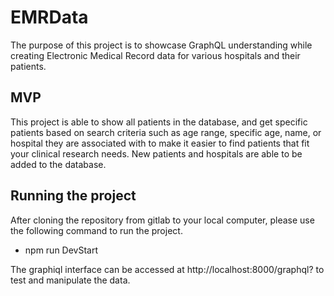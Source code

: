 # EMRData

The purpose of this project is to showcase GraphQL understanding while creating Electronic Medical Record data for various hospitals and their patients.

## MVP

This project is able to show all patients in the database, and get specific patients based on search criteria such as age range, specific age, name, or hospital they are associated with to make it easier to find patients that fit your clinical research needs. New patients and hospitals are able to be added to the database.

## Running the project

After cloning the repository from gitlab to your local computer, please use the following command to run the project. 
* npm run DevStart

The graphiql interface can be accessed at http://localhost:8000/graphql? to test and manipulate the data.
